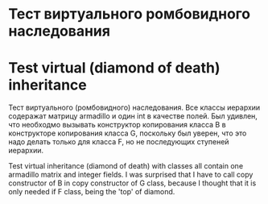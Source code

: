 # Тест виртуального ромбовидного наследования  #

# Test virtual (diamond of death) inheritance #

Тест виртуального (ромбовидного) наследования. Все классы иерархии содеражат матрицу armadillo и один int в качестве полей.
Был удивлен, что необходмо вызывать конструктор копирования класса B в конструкторе копирования класса G, поскольку был уверен, что это надо делать только для класса F, но не последующих ступеней иерархии.

Test virtual inheritance (diamond of death) with classes all contain one armadillo  matrix and integer fields.
I was surprised that I have to call copy constructor of B in copy constructor of G class, because I thought that it is only needed if F class, being the 'top' of diamond.  
